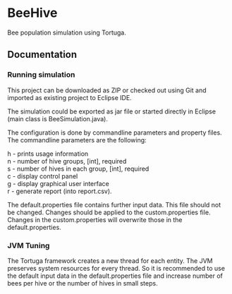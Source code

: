 BeeHive
=======

Bee population simulation using Tortuga.

Documentation
-------------

### Running simulation

This project can be downloaded as ZIP or checked out using Git and imported as existing project to Eclipse IDE.

The simulation could be exported as jar file or started directly in Eclipse (main class is BeeSimulation.java).

The configuration is done by commandline parameters and property files. The commandline parameters are the following:

  h - prints usage information  
  n - number of hive groups, [int], required  
  s - number of hives in each group, [int], required  
  c - display control panel  
  g - display graphical user interface  
  r - generate report (into report.csv).  

The default.properties file contains further input data. This file should not be changed. Changes should be applied 
to the custom.properties file. Changes in the custom.properties will overwrite those in the default.properties.

### JVM Tuning

The Tortuga framework creates a new thread for each entity. The JVM preserves system resources for every thread.
So it is recommended to use the default input data in the default.properties file and increase number of bees per hive
or the number of hives in small steps.
